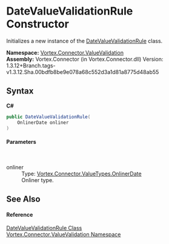# DateValueValidationRule Constructor 
 

Initializes a new instance of the <a href="T_Vortex_Connector_ValueValidation_DateValueValidationRule.md">DateValueValidationRule</a> class.

**Namespace:**&nbsp;<a href="N_Vortex_Connector_ValueValidation.md">Vortex.Connector.ValueValidation</a><br />**Assembly:**&nbsp;Vortex.Connector (in Vortex.Connector.dll) Version: 1.3.12+Branch.tags-v1.3.12.Sha.00bdfb8be9e078a68c552d3a1d81a8775d48ab55

## Syntax

**C#**<br />
``` C#
public DateValueValidationRule(
	OnlinerDate onliner
)
```


#### Parameters
&nbsp;<dl><dt>onliner</dt><dd>Type: <a href="T_Vortex_Connector_ValueTypes_OnlinerDate.md">Vortex.Connector.ValueTypes.OnlinerDate</a><br />Onliner type.</dd></dl>

## See Also


#### Reference
<a href="T_Vortex_Connector_ValueValidation_DateValueValidationRule.md">DateValueValidationRule Class</a><br /><a href="N_Vortex_Connector_ValueValidation.md">Vortex.Connector.ValueValidation Namespace</a><br />